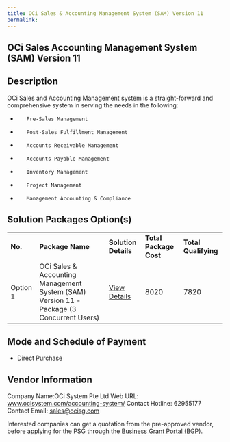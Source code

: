 ```yaml
---
title: OCi Sales & Accounting Management System (SAM) Version 11 
permalink: 
---
```


## OCi Sales Accounting Management System (SAM) Version 11

## Description

OCi Sales and Accounting Management system is a straight-forward and comprehensive system in serving the needs in the following:
 
-        Pre-Sales Management
-        Post-Sales Fulfillment Management
-        Accounts Receivable Management
-        Accounts Payable Management
-        Inventory Management
-        Project Management
-        Management Accounting & Compliance

## Solution Packages Option(s)

<table>
<tr>
<td><b>No.</b></td>
<td><b>Package Name</b></td>
<td><b>Solution Details</b></td>
<td><b>Total Package Cost</b></td>
<td><b>Total Qualifying</b></td>
</tr>
<tr>
<td>Option 1</td>
<td>OCi Sales & Accounting Management System (SAM) Version 11 -Package (3 Concurrent Users)</td>
<td><a href='https://www.gobusiness.gov.sg/images/psg/Desensitised_OCi_SYSTEMS_20200267_Annex_3_20200707122945_Part_3.pdf'>View Details</a></td>
<td>8020</td>
<td>7820</td>
</tr>
</table>

## Mode and Schedule of Payment

 - Direct Purchase

## Vendor Information

 Company Name:OCi System Pte Ltd 
Web URL: www.ocisystem.com/accounting-system/ 
Contact Hotline: 62955177 
Contact Email: sales@ocisg.com 


Interested companies can get a quotation from the pre-approved vendor, before applying for the PSG through the <a href='https://www.businessgrants.gov.sg/'>Business Grant Portal (BGP)</a>.
